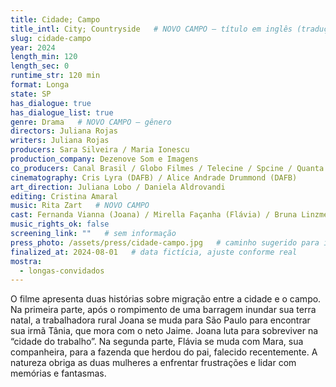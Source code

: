 ```yaml
---
title: Cidade; Campo
title_intl: City; Countryside   # NOVO CAMPO — título em inglês (tradução sugerida)
slug: cidade-campo
year: 2024
length_min: 120
length_sec: 0
runtime_str: 120 min
format: Longa
state: SP
has_dialogue: true
has_dialogue_list: true
genre: Drama   # NOVO CAMPO — gênero
directors: Juliana Rojas
writers: Juliana Rojas
producers: Sara Silveira / Maria Ionescu
production_company: Dezenove Som e Imagens
co_producers: Canal Brasil / Globo Filmes / Telecine / Spcine / Quanta / O2 Pós / Vitrine Filmes / Sutor Kolonko (Alemanha) / Good Fortune Films (França)
cinematography: Cris Lyra (DAFB) / Alice Andrade Drummond (DAFB)
art_direction: Juliana Lobo / Daniela Aldrovandi  
editing: Cristina Amaral
music: Rita Zart   # NOVO CAMPO
cast: Fernanda Vianna (Joana) / Mirella Façanha (Flávia) / Bruna Linzmeyer (Mara) / Andrea Marquee (Tânia) / Preta Ferreira (Ângela) / Marcos de Andrade (Celino) / Nilcéia Vicente (Dirce) / Kalleb Oliveira (Jaime)
music_rights_ok: false
screening_link: ""   # sem informação
press_photo: /assets/press/cidade-campo.jpg   # caminho sugerido para imagem
finalized_at: 2024-08-01   # data fictícia, ajuste conforme real
mostra:
  - longas-convidados
---
```


O filme apresenta duas histórias sobre migração entre a cidade e o campo. Na primeira parte, após o rompimento de uma barragem inundar sua terra natal, a trabalhadora rural Joana se muda para São Paulo para encontrar sua irmã Tânia, que mora com o neto Jaime. Joana luta para sobreviver na “cidade do trabalho”. Na segunda parte, Flávia se muda com Mara, sua companheira, para a fazenda que herdou do pai, falecido recentemente. A natureza obriga as duas mulheres a enfrentar frustrações e lidar com memórias e fantasmas.
